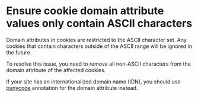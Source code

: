 # Ensure cookie domain attribute values only contain ASCII characters

Domain attributes in cookies are restricted to the ASCII character set. Any
cookies that contain characters outside of the ASCII range will be ignored
in the future.

To resolve this issue, you need to remove all non-ASCII characters from the
domain attribute of the affected cookies.

If your site has an internationalized domain name (IDN), you should use
[punycode](punycodeReference) annotation for the domain attribute instead.
